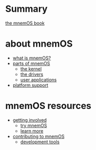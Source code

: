 # Summary

[the mnemOS book](./intro.md)

# about mnemOS

- [what is mnemOS?](./what-is-mnemos.md)
- [parts of mnemOS](./components/intro.md)
    - [the kernel](./components/kernel.md)
    - [the drivers](./components/drivers.md)
    - [user applications](./components/userspace.md)
- [platform support](./platforms/intro.md)

# mnemOS resources

- [getting involved]()
    - [try mnemOS]()
    - [learn more]()
- [contributing to mnemOS]()
    - [development tools]()